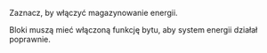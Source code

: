 Zaznacz, by włączyć magazynowanie energii.

Bloki muszą mieć włączoną funkcję bytu, aby system energii działał poprawnie.